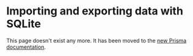 # Importing and exporting data with SQLite

This page doesn't exist any more. It has been moved to the [new Prisma documentation](https://www.prisma.io/docs/guides/database-workflows/import-and-export-data/sqlite).

